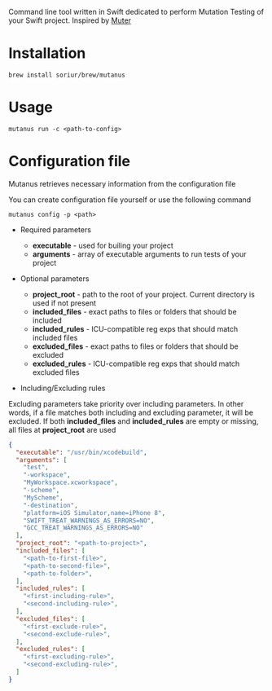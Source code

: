 Command line tool written in Swift dedicated to perform Mutation Testing of your Swift project.
Inspired by [Muter](https://github.com/muter-mutation-testing/muter)

# Installation

```
brew install soriur/brew/mutanus
```

# Usage

```
mutanus run -c <path-to-config>
```

# Configuration file

Mutanus retrieves necessary information from the configuration file

You can create configuration file yourself or use the following command
```
mutanus config -p <path>
```

- Required parameters

  - **executable** - used for builing your project 
  - **arguments** - array of executable arguments to run tests of your project
 
- Optional parameters

  - **project_root** - path to the root of your project. Current directory is used if not present
  - **included_files** - exact paths to files or folders that should be included
  - **included_rules** - ICU-compatible reg exps that should match included files
  - **excluded_files** - exact paths to files or folders that should be excluded
  - **excluded_rules** - ICU-compatible reg exps that should match excluded files
  
- Including/Excluding rules

Excluding parameters take priority over including parameters. In other words, if a file matches both including and excluding parameter, it will be excluded.
If both **included_files** and **included_rules** are empty or missing, all files at **project_root** are used

```json
{ 
  "executable": "/usr/bin/xcodebuild",
  "arguments": [
    "test",
    "-workspace",
    "MyWorkspace.xcworkspace",
    "-scheme",
    "MyScheme",
    "-destination",
    "platform=iOS Simulator,name=iPhone 8",
    "SWIFT_TREAT_WARNINGS_AS_ERRORS=NO",
    "GCC_TREAT_WARNINGS_AS_ERRORS=NO"
  ],
  "project_root": "<path-to-project>",
  "included_files": [ 
    "<path-to-first-file>",
    "<path-to-second-file>",
    "<path-to-folder>",
  ],
  "included_rules": [
    "<first-including-rule>",
    "<second-including-rule>",
  ],
  "excluded_files": [
    "<first-exclude-rule>",
    "<second-exclude-rule>",
  ],
  "excluded_rules": [
    "<first-excluding-rule>",
    "<second-excluding-rule>",
  ]
}
```
